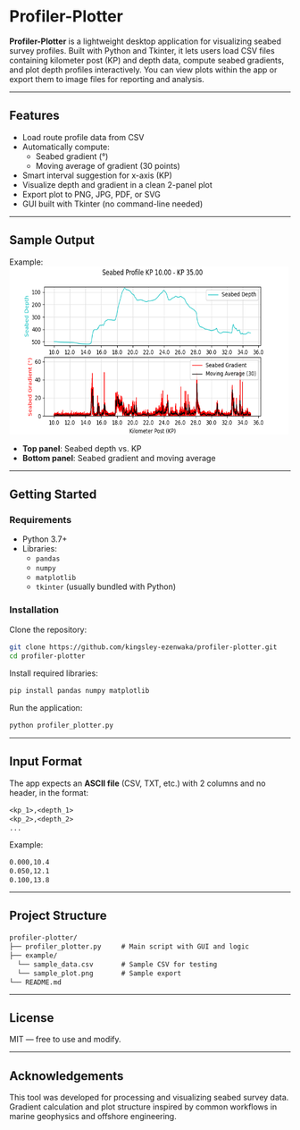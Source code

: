 # Profiler-Plotter

**Profiler-Plotter** is a lightweight desktop application for visualizing seabed survey profiles. Built with Python and Tkinter, it lets users load CSV files containing kilometer post (KP) and depth data, compute seabed gradients, and plot depth profiles interactively. You can view plots within the app or export them to image files for reporting and analysis.

---

## Features

- Load route profile data from CSV
- Automatically compute:
  - Seabed gradient (°)
  - Moving average of gradient (30 points)
- Smart interval suggestion for x-axis (KP)
- Visualize depth and gradient in a clean 2-panel plot
- Export plot to PNG, JPG, PDF, or SVG
- GUI built with Tkinter (no command-line needed)

---

## Sample Output

Example:
<img src="example/sample_plot.png" alt="Sample plot export" width="500" height="300">
- **Top panel**: Seabed depth vs. KP  
- **Bottom panel**: Seabed gradient and moving average

---

## Getting Started

### Requirements

- Python 3.7+
- Libraries:
  - `pandas`
  - `numpy`
  - `matplotlib`
  - `tkinter` (usually bundled with Python)

### Installation

Clone the repository:

```bash
git clone https://github.com/kingsley-ezenwaka/profiler-plotter.git
cd profiler-plotter
```

Install required libraries:

```bash
pip install pandas numpy matplotlib
```

Run the application:

```bash
python profiler_plotter.py
```

---

## Input Format

The app expects an **ASCII file** (CSV, TXT, etc.) with 2 columns and no header, in the format:

```
<kp_1>,<depth_1>
<kp_2>,<depth_2>
...
```

Example:
```
0.000,10.4
0.050,12.1
0.100,13.8
```

---

## Project Structure

```
profiler-plotter/
├── profiler_plotter.py     # Main script with GUI and logic
├── example/                
  └── sample_data.csv       # Sample CSV for testing
  └── sample_plot.png       # Sample export
└── README.md
```

---

## License

MIT — free to use and modify.

---

## Acknowledgements

This tool was developed for processing and visualizing seabed survey data. Gradient calculation and plot structure inspired by common workflows in marine geophysics and offshore engineering.
